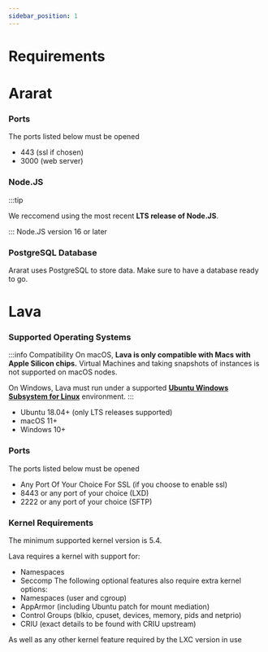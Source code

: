 ```yaml
---
sidebar_position: 1
---
```


# Requirements

# Ararat

### Ports

The ports listed below must be opened

- 443 (ssl if chosen)
- 3000 (web server)

### Node.JS
:::tip

We reccomend using the most recent **LTS release of Node.JS**.

:::
Node.JS version 16 or later

### PostgreSQL Database
Ararat uses PostgreSQL to store data. Make sure to have a database ready to go. <!-- You can deploy one on **[Hye Cloud]("https://cloud.hye.gg")** -->

# Lava

### Supported Operating Systems
:::info Compatibility
On macOS, **Lava is only compatible with Macs with Apple Silicon chips.** Virtual Machines and taking snapshots of instances is not supported on macOS nodes.

On Windows, Lava must run under a supported **[Ubuntu Windows Subsystem for Linux](https://apps.microsoft.com/store/detail/ubuntu-2204-lts/9PN20MSR04DW)** environment.
:::
- Ubuntu 18.04+ (only LTS releases supported)
- macOS 11+
- Windows 10+



### Ports

The ports listed below must be opened

- Any Port Of Your Choice For SSL (if you choose to enable ssl)
- 8443 or any port of your choice (LXD)
- 2222 or any port of your choice (SFTP)

### Kernel Requirements
The minimum supported kernel version is 5.4.

Lava requires a kernel with support for:
- Namespaces
- Seccomp
The following optional features also require extra kernel options:
- Namespaces (user and cgroup)
- AppArmor (including Ubuntu patch for mount mediation)
- Control Groups (blkio, cpuset, devices, memory, pids and netprio)
- CRIU (exact details to be found with CRIU upstream)

As well as any other kernel feature required by the LXC version in use
